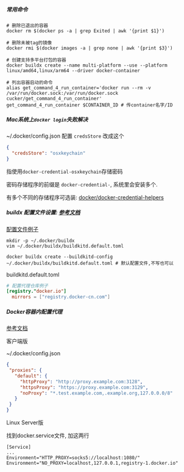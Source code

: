 ##### 常用命令

```shell
# 删除已退出的容器
docker rm $(docker ps -a | grep Exited | awk '{print $1}')

# 删除未被tag的镜像
docker rmi $(docker images -a | grep none | awk '{print $3}')

# 创建支持多平台打包的容器
docker buildx create --name multi-platform --use --platform linux/amd64,linux/arm64 --driver docker-container

# 列出容器启动的命令
alias get_command_4_run_container='docker run --rm -v /var/run/docker.sock:/var/run/docker.sock cucker/get_command_4_run_container'
get_command_4_run_container $CONTAINER_ID # 传container名字/ID
```

##### Mac系统上```docker login```失败解决
~/.docker/config.json 配置 ```credsStore```
改成这个
```json
{
  "credsStore": "osxkeychain"
}
```
指使用```docker-credential-osxkeychain```存储密码

密码存储程序的前缀是 ```docker-credential-```, 系统里会安装多个.

有多个不同的存储程序可选装: [docker/docker-credential-helpers](https://github.com/docker/docker-credential-helpers)

##### buildx 配置文件设置: [参考文档](https://github.com/docker/buildx/blob/master/docs/reference/buildx_create.md#buildkitd-config)

[配置文件例子](https://github.com/moby/buildkit/blob/master/docs/buildkitd.toml.md)
```shell
mkdir -p ~/.docker/buildx
vim ~/.docker/buildx/buildkitd.default.toml

docker buildx create --buildkitd-config ~/.docker/buildx/buildkitd.default.toml # 默认配置文件,不写也可以
```

buildkitd.default.toml
```toml
# 配置代理仓库例子
[registry."docker.io"]
  mirrors = ["registry.docker-cn.com"]
```

##### Docker容器内配置代理
[参考文档](https://docs.docker.com/engine/cli/proxy/)

客户端版

~/.docker/config.json
```json
{
 "proxies": {
   "default": {
     "httpProxy": "http://proxy.example.com:3128",
     "httpsProxy": "https://proxy.example.com:3129",
     "noProxy": "*.test.example.com,.example.org,127.0.0.0/8"
   }
 }
}
```

Linux Server版

找到docker.service文件, 加这两行

```
[Service]
...
Environment="HTTP_PROXY=socks5://localhost:1080/"
Environment="NO_PROXY=localhost,127.0.0.1,registry-1.docker.io"
```
